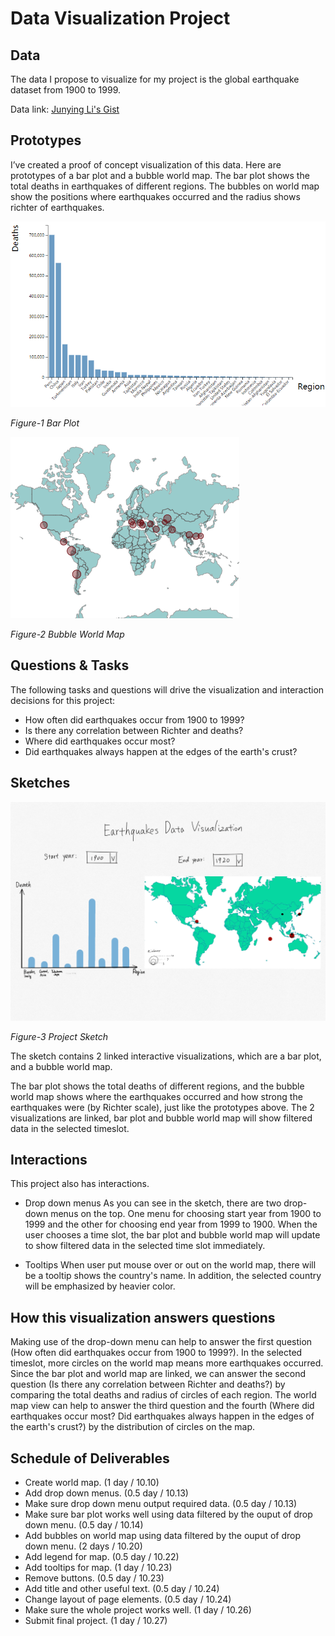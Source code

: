 # Data Visualization Project

## Data

The data I propose to visualize for my project is the global earthquake dataset from 1900 to 1999.

Data link: [Junying Li's Gist](https://gist.github.com/Junying-Li/72ef4641efd6b4abf371f5d9f4267a56)

## Prototypes

I’ve created a proof of concept visualization of this data. Here are prototypes of a bar plot and a bubble world map. The bar plot shows the total deaths in earthquakes of different regions. The bubbles on world map show the positions where earthquakes occurred and the radius shows richter of earthquakes.

![image](project-prototype.PNG)

*Figure-1 Bar Plot*

![image](map-prototype.PNG)

*Figure-2 Bubble World Map*

## Questions & Tasks

The following tasks and questions will drive the visualization and interaction decisions for this project:
* How often did earthquakes occur from 1900 to 1999? 
* Is there any correlation between Richter and deaths?
* Where did earthquakes occur most? 
* Did earthquakes always happen at the edges of the earth's crust?

## Sketches

![image](finalSketch.png)

*Figure-3 Project Sketch*

The sketch contains 2 linked interactive visualizations, which are a bar plot, and a bubble world map. 

The bar plot shows the total deaths of different regions, and the bubble world map shows where the earthquakes occurred and how strong the earthquakes were (by Richter scale), just like the prototypes above. The 2 visualizations are linked, bar plot and bubble world map will show filtered data in the selected timeslot. 

## Interactions

This project also has interactions. 

- Drop down menus
As you can see in the sketch, there are two drop-down menus on the top. One menu for choosing start year from 1900 to 1999 and the other for choosing end year from 1999 to 1900. When the user chooses a time slot, the bar plot and bubble world map will update to show filtered data in the selected time slot immediately.

- Tooltips
When user put mouse over or out on the world map, there will be a tooltip shows the country's name. In addition, the selected country will be emphasized by heavier color.

## How this visualization answers questions

Making use of the drop-down menu can help to answer the first question (How often did earthquakes occur from 1900 to 1999?). In the selected timeslot, more circles on the world map means more earthquakes occurred. Since the bar plot and world map are linked, we can answer the second question (Is there any correlation between Richter and deaths?) by comparing the total deaths and radius of circles of each region. The world map view can help to answer the third question and the fourth (Where did earthquakes occur most? Did earthquakes always happen in the edges of the earth's crust?) by the distribution of circles on the map.


## Schedule of Deliverables

- Create world map. (1 day / 10.10)
- Add drop down menus. (0.5 day / 10.13)
- Make sure drop down menu output required data. (0.5 day / 10.13)
- Make sure bar plot works well using data filtered by the ouput of drop down menu. (0.5 day / 10.14)
- Add bubbles on world map using data filtered by the ouput of drop down menu. (2 days / 10.20)
- Add legend for map. (0.5 day / 10.22)
- Add tooltips for map. (1 day / 10.23)
- Remove buttons. (0.5 day / 10.23)
- Add title and other useful text. (0.5 day / 10.24)
- Change layout of page elements. (0.5 day / 10.24)
- Make sure the whole project works well. (1 day / 10.26)
- Submit final project. (1 day / 10.27)
